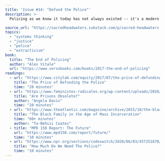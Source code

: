 ```yaml
---
title: 'Issue #14: "Defund the Police"'
description: >-
  Policing as we know it today has not always existed -- it's a modern construct and it's important to understand why it exists, if it needs to exist, and whether reform is possible as we move forward.

source_url: "https://sacredheadwaters.substack.com/p/sacred-headwaters-14-defunding-the"
topics:
  - "systems thinking"
  - "justice"
  - "police"
  - "extractivism"
book:
  title: "The End of Policing"
  author: "Alex Vitale"
  url: "https://www.versobooks.com/books/2817-the-end-of-policing"
readings:
  - url: "https://www.citylab.com/equity/2017/07/the-price-of-defunding-the-police/533232/"
    title: "The Price of Defunding the Police"
    time: "20 minutes"
  - url: "https://www.feministes-radicales.org/wp-content/uploads/2010/11/Angela-Davis-Are_Prisons_Obsolete.pdf"
    title: "Are Prisons Obsolete?"
    author: "Angela Davis"
    time: "20 minutes"
  - url: "https://www.theatlantic.com/magazine/archive/2015/10/the-black-family-in-the-age-of-mass-incarceration/403246/"
    title: "The Black Family in the Age of Mass Incarceration"
    time: "60+ minutes"
    author: "Ta-Nehisi Coates"
  - title: "MPD 150 Report: The Future"
    url: "https://www.mpd150.com/report/future/"
    time: "10 minutes"
  - url: "https://www.npr.org/sections/codeswitch/2020/06/03/457251670/how-much-do-we-need-the-police"
    title: "How Much Do We Need The Police?"
    time: "10 minutes"
---
```

